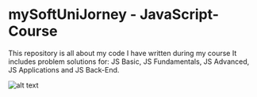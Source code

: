# mySoftUniJorney - JavaScript-Course
This repository is all about my code I have written during my course
It includes problem solutions for: JS Basic, JS Fundamentals, JS Advanced, JS Applications and JS Back-End.

![alt text](https://softuni.bg/Files/Publications/2021/10/JavaScript-january-2022-cover_1741887.jpg)
